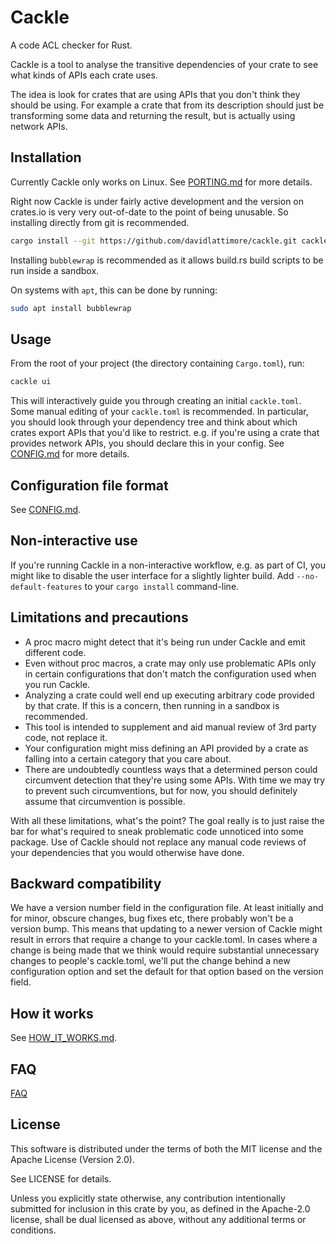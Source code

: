# Cackle

A code ACL checker for Rust.

Cackle is a tool to analyse the transitive dependencies of your crate to see what kinds of APIs each
crate uses.

The idea is look for crates that are using APIs that you don't think they should be using. For
example a crate that from its description should just be transforming some data and returning the
result, but is actually using network APIs.

## Installation

Currently Cackle only works on Linux. See [PORTING.md](PORTING.md) for more details.

Right now Cackle is under fairly active development and the version on crates.io is very very
out-of-date to the point of being unusable. So installing directly from git is recommended.

```sh
cargo install --git https://github.com/davidlattimore/cackle.git cackle
```

Installing `bubblewrap` is recommended as it allows build.rs build scripts to be run inside a
sandbox.

On systems with `apt`, this can be done by running:

```sh
sudo apt install bubblewrap
```

## Usage

From the root of your project (the directory containing `Cargo.toml`), run:

```sh
cackle ui
```

This will interactively guide you through creating an initial `cackle.toml`. Some manual editing of
your `cackle.toml` is recommended. In particular, you should look through your dependency tree and
think about which crates export APIs that you'd like to restrict. e.g. if you're using a crate that
provides network APIs, you should declare this in your config. See [CONFIG.md](CONFIG.md) for more
details.

## Configuration file format

See [CONFIG.md](CONFIG.md).

## Non-interactive use

If you're running Cackle in a non-interactive workflow, e.g. as part of CI, you might like to
disable the user interface for a slightly lighter build. Add `--no-default-features` to your `cargo
install` command-line.

## Limitations and precautions

* A proc macro might detect that it's being run under Cackle and emit different code.
* Even without proc macros, a crate may only use problematic APIs only in certain configurations
  that don't match the configuration used when you run Cackle.
* Analyzing a crate could well end up executing arbitrary code provided by that crate. If this is a
  concern, then running in a sandbox is recommended.
* This tool is intended to supplement and aid manual review of 3rd party code, not replace it.
* Your configuration might miss defining an API provided by a crate as falling into a certain
  category that you care about.
* There are undoubtedly countless ways that a determined person could circumvent detection that
  they're using some APIs. With time we may try to prevent such circumventions, but for now, you should definitely assume that circumvention is possible.

With all these limitations, what's the point? The goal really is to just raise the bar for what's
required to sneak problematic code unnoticed into some package. Use of Cackle should not replace any
manual code reviews of your dependencies that you would otherwise have done.

## Backward compatibility

We have a version number field in the configuration file. At least initially and for minor, obscure
changes, bug fixes etc, there probably won't be a version bump. This means that updating to a newer
version of Cackle might result in errors that require a change to your cackle.toml. In cases where a
change is being made that we think would require substantial unnecessary changes to people's
cackle.toml, we'll put the change behind a new configuration option and set the default for that
option based on the version field.

## How it works

See [HOW_IT_WORKS.md](HOW_IT_WORKS.md).

## FAQ

[FAQ](FAQ.md)

## License

This software is distributed under the terms of both the MIT license and the Apache License (Version
2.0).

See LICENSE for details.

Unless you explicitly state otherwise, any contribution intentionally submitted for inclusion in
this crate by you, as defined in the Apache-2.0 license, shall be dual licensed as above, without
any additional terms or conditions.
